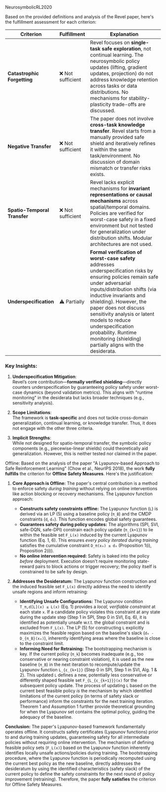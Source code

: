 NeurosymbolicRL2020

Based on the provided definitions and analysis of the Revel paper, here's the fulfillment assessment for each criterion:

| **Criterion**                | **Fulfillment**  | **Explanation**                                                                                                                                                                                                                                                                                                                                                                                  |
| ---------------------------- | ---------------- | ------------------------------------------------------------------------------------------------------------------------------------------------------------------------------------------------------------------------------------------------------------------------------------------------------------------------------------------------------------------------------------------------ |
| **Catastrophic Forgetting**  | ❌ Not sufficient | Revel focuses on **single-task safe exploration**, not continual learning. The neurosymbolic policy updates (lifting, gradient updates, projection) do not address knowledge retention across tasks or data distributions. No mechanisms for stability-plasticity trade-offs are discussed.                                                                                                      |
| **Negative Transfer**        | ❌ Not sufficient | The paper does not involve **cross-task knowledge transfer**. Revel starts from a manually provided safe shield and iteratively refines it within the same task/environment. No discussion of domain mismatch or transfer risks exists.                                                                                                                                                          |
| **Spatio-Temporal Transfer** | ❌ Not sufficient | Revel lacks explicit mechanisms for **invariant representations or causal mechanisms** across spatial/temporal domains. Policies are verified for worst-case safety in a fixed environment but not tested for generalization under distribution shifts. Modular architectures are not used.                                                                                                      |
| **Underspecification**       | ⚠️ Partially     | **Formal verification of worst-case safety** addresses underspecification risks by ensuring policies remain safe under adversarial inputs/distribution shifts (via inductive invariants and shielding). However, the paper does not discuss sensitivity analysis or latent models to reduce underspecification probability. Runtime monitoring (shielding) partially aligns with the desiderata. |

### Key Insights:
1. **Underspecification Mitigation**:  
   Revel’s core contribution—**formally verified shielding**—directly counters underspecification by guaranteeing policy safety under worst-case dynamics (beyond validation metrics). This aligns with "runtime monitoring" in the desiderata but lacks broader techniques (e.g., sensitivity analysis).

2. **Scope Limitations**:  
   The framework is **task-specific** and does not tackle cross-domain generalization, continual learning, or knowledge transfer. Thus, it does not engage with the other three criteria.

3. **Implicit Strengths**:  
   While not designed for spatio-temporal transfer, the symbolic policy components (e.g., piecewise-linear shields) could theoretically aid generalization. However, this is neither tested nor claimed in the paper.


Offline:
Based on the analysis of the paper "A Lyapunov-based Approach to Safe Reinforcement Learning" (Chow et al., NeurIPS 2018), the work **fully fulfills** the criterion for **Offline Safety Measures**. Here's the justification:

1.  **Core Approach is Offline:** The paper's central contribution is a method to enforce safety *during training* without relying on online interventions like action blocking or recovery mechanisms. The Lyapunov function approach:
    *   **Constructs safety constraints offline:** The Lyapunov function (`L`) is derived via an LP (5) using a baseline policy (`π_B`) and the CMDP constraints (`d`, `d₀`). This function encodes global safety guarantees.
    *   **Guarantees safety during policy updates:** The algorithms (SPI, SVI, safe-DQN, safe-DPI) constrain each policy update (`π_{k+1}`) to lie within the feasible set `F_L(x)` induced by the current Lyapunov function (Eq. 1, 6). This ensures *every policy iterated during training* satisfies the cumulative constraint `D_π(x₀) ≤ d₀` (Proposition 1(i), Proposition 2(i)).
    *   **No online intervention required:** Safety is baked into the policy *before* deployment. Execution doesn't require monitoring state-reward pairs to block actions or trigger recovery; the policy itself is constrained to be safe by design.

2.  **Addresses the Desideratum:** The Lyapunov function construction and the induced feasible set `F_L(x)` directly address the need to identify unsafe regions and inform retraining:
    *   **Identifying Unsafe Configurations:** The Lyapunov condition `T_π,d[L](x) ≤ L(x)` (Eq. 1) provides a *local, verifiable constraint* at each state `x`. If a candidate policy violates this constraint at any state during the update step (Step 1 in SPI, Step 0 in SVI, Eq. 6), it is identified as potentially unsafe w.r.t. the global constraint and is excluded from `F_L(x)`. The LP (5) for constructing `L` explicitly maximizes the feasible region based on the baseline's slack (`d₀ - D_{π_B}(x₀)`), inherently identifying areas where the baseline is close to the constraint limit.
    *   **Informing Need for Retraining:** The bootstrapping mechanism is key. If the current policy (`π_k`) becomes inadequate (e.g., too conservative or nearing constraint violation), it is used as the new baseline (`π_B`) in the next iteration to recompute/update the Lyapunov function `L_{ε_{k+1}}` (Step 0 in SPI, Step 1 in SVI, Alg. 1 & 2). This updated `L` defines a new, potentially less conservative or differently shaped feasible set `F_{L_{ε_{k+1}}}(x)` for the subsequent policy update. The process of updating `L` based on the current best feasible policy *is* the mechanism by which identified limitations of the current policy (in terms of safety slack or performance) inform the constraints for the next training iteration. Theorem 1 and Assumption 1 further provide theoretical grounding for when the Lyapunov set contains the optimal policy, guiding the adequacy of the baseline.

**Conclusion:** The paper's Lyapunov-based framework fundamentally operates offline. It constructs safety certificates (Lyapunov functions) prior to and during training updates, guaranteeing safety for all intermediate policies without requiring online intervention. The mechanism of defining feasible policy sets (`F_L(x)`) based on the Lyapunov function inherently identifies locally unsafe actions/policies during training. The bootstrapping procedure, where the Lyapunov function is periodically recomputed using the current best policy as the new baseline, directly addresses the desideratum by using the identified characteristics (safety slack) of the current policy to define the safety constraints for the next round of policy improvement (retraining). Therefore, the paper **fully satisfies** the criterion for Offline Safety Measures.

